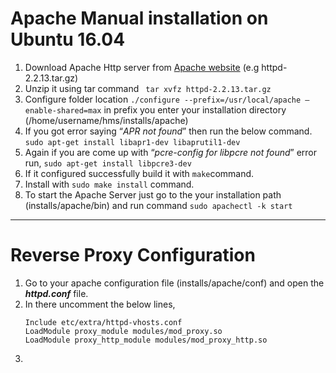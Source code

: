 # Apache Manual installation on Ubuntu 16.04

 1. Download Apache Http server from [Apache website](http://httpd.apache.org/download.cgi) (e.g httpd-2.2.13.tar.gz)
 2. Unzip it using tar command  ```  tar xvfz httpd-2.2.13.tar.gz ```
 3. Configure folder location
    ``` ./configure --prefix=/usr/local/apache –enable-shared=max ```
in prefix you enter your installation directory (/home/username/hms/installs/apache)
 4. If you got error saying “*APR not found*” then run the below command.
    ```sudo apt-get install libapr1-dev libaprutil1-dev```    
 5. Again if you are come up with “*pcre-config for libpcre not found*” error run,
 ```sudo apt-get install libpcre3-dev```
 6. If it configured successfully build it with ``` make ```command. 
 7. Install with ```sudo make install``` command. 
 8. To start the Apache Server just go to the your installation path 
(installs/apache/bin) and run command ```sudo apachectl -k start```
 ***

# Reverse Proxy Configuration

1.  Go to your apache configuration file (installs/apache/conf) and open the ***httpd.conf*** file. 
2.  In there uncomment the below lines,
    ``` 
    Include etc/extra/httpd-vhosts.conf 
    LoadModule proxy_module modules/mod_proxy.so
    LoadModule proxy_http_module modules/mod_proxy_http.so
    ```
3.  
